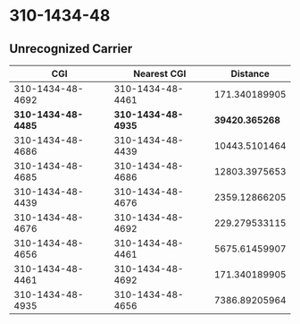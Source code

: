 # 310-1434-48
## Unrecognized Carrier


| CGI | Nearest CGI | Distance |
|-----|-------------|----------|
| 310-1434-48-4692 | 310-1434-48-4461 | 171.340189905 |
| **310-1434-48-4485** | **310-1434-48-4935** | **39420.365268** |
| 310-1434-48-4686 | 310-1434-48-4439 | 10443.5101464 |
| 310-1434-48-4685 | 310-1434-48-4686 | 12803.3975653 |
| 310-1434-48-4439 | 310-1434-48-4676 | 2359.12866205 |
| 310-1434-48-4676 | 310-1434-48-4692 | 229.279533115 |
| 310-1434-48-4656 | 310-1434-48-4461 | 5675.61459907 |
| 310-1434-48-4461 | 310-1434-48-4692 | 171.340189905 |
| 310-1434-48-4935 | 310-1434-48-4656 | 7386.89205964 |
